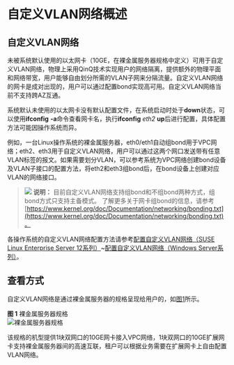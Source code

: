 # 自定义VLAN网络概述<a name="bms_01_0033"></a>

## 自定义VLAN网络<a name="section5963929102410"></a>

未被系统默认使用的以太网卡（10GE，在裸金属服务器规格中定义）可用于自定义VLAN网络，物理上采用QinQ技术实现用户的网络隔离，提供额外的物理平面和网络带宽，用户能够自由划分所需的VLAN子网来分隔流量。自定义VLAN网络的网卡是成对出现的，用户可以通过配置bond实现高可用。自定义VLAN网络当前不支持跨AZ互通。

系统默认未使用的以太网卡没有默认配置文件，在系统启动时处于**down**状态，可以使用**ifconfig** **-a**命令查看网卡名，执行**ifconfig** _eth2_ **up**后进行配置，具体配置方法可能因操作系统而异。

例如，一台Linux操作系统的裸金属服务器，eth0/eth1自动组bond用于VPC网络；eth2、eth3用于自定义VLAN网络，用户可以通过这两个网口发送带有任意VLAN标签的报文。如果需要划分VLAN，可以参考系统为VPC网络创建bond设备及VLAN子接口的配置方法，将eth2和eth3组bond后，在bond设备上创建对应VLAN的网络接口。

>![](public_sys-resources/icon-note.gif) **说明：** 
>目前自定义VLAN网络支持组bond和不组bond两种方式，组bond方式只支持主备模式。
>了解更多关于网卡组bond的信息，请参考[https://www.kernel.org/doc/Documentation/networking/bonding.txt](https://www.kernel.org/doc/Documentation/networking/bonding.txt)。

各操作系统的自定义VLAN网络配置方法请参考[配置自定义VLAN网络（SUSE Linux Enterprise Server 12系列）](配置自定义VLAN网络（SUSE-Linux-Enterprise-Server-12系列）.md)\~[配置自定义VLAN网络（Windows Server系列）](配置自定义VLAN网络（Windows-Server系列）.md)。

## 查看方式<a name="section125275095016"></a>

自定义VLAN网络是通过裸金属服务器的规格呈现给用户的，如[图1](#fig3014101191)所示。

**图 1**  裸金属服务器规格<a name="fig3014101191"></a>  
![](figures/裸金属服务器规格.png "裸金属服务器规格")

该规格的机型提供1块双网口的10GE网卡接入VPC网络，1块双网口的10GE扩展网卡支持裸金属服务器间的高速互联，租户可以根据业务需要在扩展网卡上自由配置VLAN网络。

